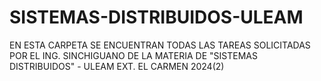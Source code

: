 # SISTEMAS-DISTRIBUIDOS-ULEAM
EN ESTA CARPETA SE ENCUENTRAN TODAS LAS TAREAS SOLICITADAS POR EL ING. SINCHIGUANO DE LA MATERIA DE "SISTEMAS DISTRIBUIDOS" - ULEAM EXT. EL CARMEN 2024(2)

